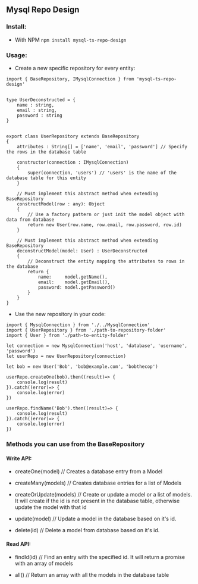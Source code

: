 ## Mysql Repo Design

### Install:

- With NPM ``` npm install mysql-ts-repo-design ```

### Usage:

- Create a new specific repository for every entity:

```
import { BaseRepository, IMysqlConnection } from 'mysql-ts-repo-design'


type UserDeconstructed = {
    name : string,
    email : string,
    password : string
}


export class UserRepository extends BaseRepository
{
    attributes : String[] = ['name', 'email', 'password'] // Specify the rows in the database table

    constructor(connection : IMysqlConnection)
    {
        super(connection, 'users') // 'users' is the name of the database table for this entity
    }

    // Must implement this abstract method when extending BaseRepository
    constructModel(row : any): Object
    {
        // Use a factory pattern or just init the model object with data from database
        return new User(row.name, row.email, row.password, row.id)
    }

    // Must implement this abstract method when extending BaseRepository
    deconstructModel(model: User) : UserDeconstructed
    {
        // Deconstruct the entity mapping the attributes to rows in the database
        return {
            name:     model.getName(),
            email:    model.getEmail(),
            password: model.getPassword()
        }
    }
}
```

- Use the new repository in your code:

```
import { MysqlConnection } from './../MysqlConnection'
import { UserRepository } from './path-to-repository-folder'
import { User } from './path-to-entity-folder'

let connection = new MysqlConnection('host', 'database', 'username', 'password')
let userRepo = new UserRepository(connection)

let bob = new User('Bob', 'bob@example.com', 'bobthecop')

userRepo.createOne(bob).then((result)=> {
    console.log(result)
}).catch((error)=> {
    console.log(error)
})

userRepo.findName('Bob').then((result)=> {
    console.log(result)
}).catch((error)=> {
    console.log(error)
})

```

### Methods you can use from the BaseRepository

#### Write API:

- createOne(model) // Creates a database entry from a Model

- createMany(models) // Creates database entries for a list of Models

- createOrUpdate(models) // Create or update a model or a list of models. It will create if the id is not present in the database table, otherwise update the model with that id

- update(model) // Update a model in the database based on it's id.

- delete(id) // Delete a model from database based on it's id.


#### Read API:

- findId(id) // Find an entry with the specified id. It will return a promise with an array of models

- all() // Return an array with all the models in the database table
